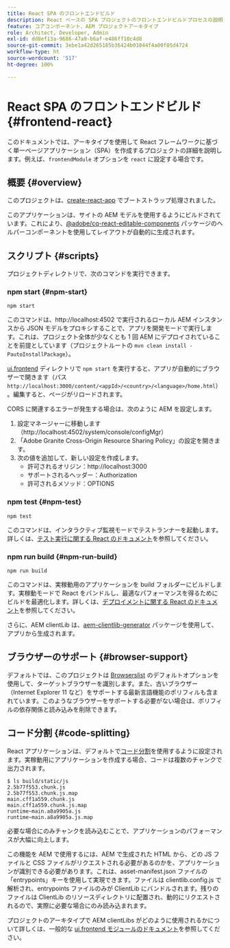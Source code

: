 ```yaml
---
title: React SPA のフロントエンドビルド
description: React ベースの SPA プロジェクトのフロントエンドビルドプロセスの説明
feature: コアコンポーネント、AEM プロジェクトアーキタイプ
role: Architect, Developer, Admin
exl-id: dd8ef13a-9686-47a9-b6af-e486ff10c4d8
source-git-commit: 3ebe1a42d265185b36424b01844f4a00f05d4724
workflow-type: ht
source-wordcount: '517'
ht-degree: 100%

---
```


# React SPA のフロントエンドビルド {#frontend-react}

このドキュメントでは、アーキタイプを使用して React フレームワークに基づく単一ページアプリケーション（SPA）を作成するプロジェクトの詳細を説明します。例えば、`frontendModule` オプションを `react` に設定する場合です。

## 概要 {#overview}

このプロジェクトは、[create-react-app](https://github.com/facebook/create-react-app) でブートストラップ処理されました。

このアプリケーションは、サイトの AEM モデルを使用するようにビルドされています。これにより、[@adobe/cq-react-editable-components](https://www.npmjs.com/package/@adobe/cq-react-editable-components) パッケージのヘルパーコンポーネントを使用してレイアウトが自動的に生成されます。

## スクリプト {#scripts}

プロジェクトディレクトリで、次のコマンドを実行できます。

### npm start {#npm-start}

```shell
npm start
```

このコマンドは、http://localhost:4502 で実行されるローカル AEM インスタンスから JSON モデルをプロキシすることで、アプリを開発モードで実行します。これは、プロジェクト全体が少なくとも 1 回 AEM にデプロイされていることを前提としています（プロジェクトルートの `mvn clean install -PautoInstallPackage`）。

[ui.frontend](uifrontend.md) ディレクトリで `npm start` を実行すると、アプリが自動的にブラウザーで開きます（パス `http://localhost:3000/content/<appId>/<country>/<language>/home.html`）。編集すると、ページがリロードされます。

CORS に関連するエラーが発生する場合は、次のように AEM を設定します。

1. 設定マネージャーに移動します（http://localhost:4502/system/console/configMgr）
1. 「Adobe Granite Cross-Origin Resource Sharing Policy」の設定を開きます。
1. 次の値を追加して、新しい設定を作成します。
   * 許可されるオリジン：http://localhost:3000
   * サポートされるヘッダー：Authorization
   * 許可されるメソッド：OPTIONS

### npm test {#npm-test}

```shell
npm test
```

このコマンドは、インタラクティブ監視モードでテストランナーを起動します。詳しくは、[テスト実行に関する React のドキュメント](https://facebook.github.io/create-react-app/docs/running-tests)を参照してください。

### npm run build {#npm-run-build}

```shell
npm run build
```

このコマンドは、実稼動用のアプリケーションを build フォルダーにビルドします。実稼動モードで React をバンドルし、最適なパフォーマンスを得るためにビルドを最適化します。詳しくは、[デプロイメントに関する React のドキュメント](https://facebook.github.io/create-react-app/docs/deployment)を参照してください。

さらに、AEM clientLib は、[aem-clientlib-generator](https://github.com/wcm-io-frontend/aem-clientlib-generator) パッケージを使用して、アプリから生成されます。

## ブラウザーのサポート {#browser-support}

デフォルトでは、このプロジェクトは [Browserslist](https://github.com/browserslist/browserslist) のデフォルトオプションを使用して、ターゲットブラウザーを識別します。また、古いブラウザー（Internet Explorer 11 など）をサポートする最新言語機能のポリフィルも含まれています。このようなブラウザーをサポートする必要がない場合は、ポリフィルの依存関係と読み込みを削除できます。

## コード分割 {#code-splitting}

React アプリケーションは、デフォルトで[コード分割](https://webpack.js.org/guides/code-splitting)を使用するように設定されます。実稼動用にアプリケーションを作成する場合、コードは複数のチャンクで出力されます。

```shell
$ ls build/static/js
2.5b77f553.chunk.js
2.5b77f553.chunk.js.map
main.cff1a559.chunk.js
main.cff1a559.chunk.js.map
runtime~main.a8a9905a.js
runtime~main.a8a9905a.js.map
```

必要な場合にのみチャンクを読み込むことで、アプリケーションのパフォーマンスが大幅に向上します。

この機能を AEM で使用するには、AEM で生成された HTML から、どの JS ファイルと CSS ファイルがリクエストされる必要があるのかを、アプリケーションが識別できる必要があります。これは、asset-manifest.json ファイルの「entrypoints」キーを使用して実現できます。ファイルは clientlib.config.js で解析され、entrypoints ファイルのみが ClientLib にバンドルされます。残りのファイルは ClientLib のリソースディレクトリに配置され、動的にリクエストされるので、実際に必要な場合にのみ読み込まれます。

プロジェクトのアーキタイプで AEM clientLibs がどのように使用されるかについて詳しくは、一般的な [ui.frontend モジュールのドキュメント](uifrontend.md#clientlibs)を参照してください。
